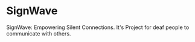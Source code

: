 # SignWave
SignWave: Empowering Silent Connections. It's Project for deaf people to communicate with others.
